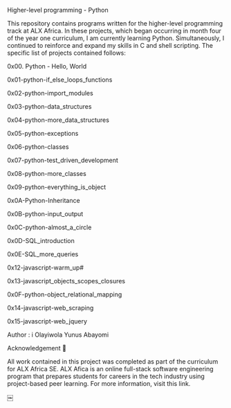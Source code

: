 Higher-level programming - Python

This repository contains programs written for the higher-level programming track at ALX Africa. In these projects, which began occurring in month four of the year one curriculum, I am currently learning Python. Simultaneously, I continued to reinforce and expand my skills in C and shell scripting. The specific list of projects contained follows:

0x00. Python - Hello, World

0x01-python-if_else_loops_functions

0x02-python-import_modules

0x03-python-data_structures

0x04-python-more_data_structures

0x05-python-exceptions

0x06-python-classes

0x07-python-test_driven_development

0x08-python-more_classes

0x09-python-everything_is_object

0x0A-Python-Inheritance

0x0B-python-input_output

0x0C-python-almost_a_circle

0x0D-SQL_introduction

0x0E-SQL_more_queries

0x12-javascript-warm_up#

0x13-javascript_objects_scopes_closures

0x0F-python-object_relational_mapping

0x14-javascript-web_scraping

0x15-javascript-web_jquery

Author :
i
Olayiwola Yunus Abayomi<Yuntech1>

Acknowledgement 🙏

All work contained in this project was completed as part of the curriculum for ALX Africa SE. ALX Afica is an online full-stack software engineering program that prepares students for careers in the tech industry using project-based peer learning. For more information, visit this link.

￼


